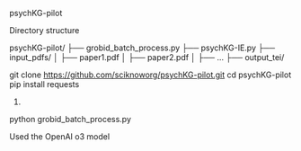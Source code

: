 psychKG-pilot

Directory structure

psychKG-pilot/
├── grobid_batch_process.py
├── psychKG-IE.py
├── input_pdfs/
│   ├── paper1.pdf
│   ├── paper2.pdf
│   ├── ...
├── output_tei/

git clone https://github.com/sciknoworg/psychKG-pilot.git
cd psychKG-pilot
pip install requests

1. 
python grobid_batch_process.py




Used the OpenAI o3 model